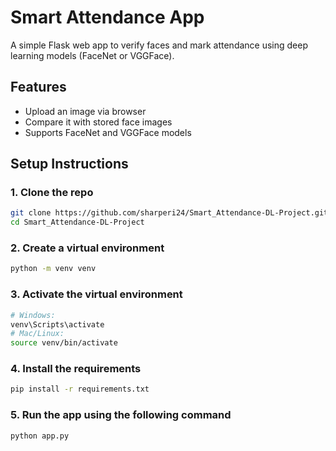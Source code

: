 # Smart Attendance App
A simple Flask web app to verify faces and mark attendance using deep learning models (FaceNet or VGGFace).
## Features
- Upload an image via browser
- Compare it with stored face images
- Supports FaceNet and VGGFace models

## Setup Instructions

### 1. Clone the repo
```bash
git clone https://github.com/sharperi24/Smart_Attendance-DL-Project.git
cd Smart_Attendance-DL-Project
```
### 2. Create a virtual environment 
```bash
python -m venv venv
```
### 3. Activate the virtual environment 
```bash
# Windows:
venv\Scripts\activate
# Mac/Linux:
source venv/bin/activate
```
### 4. Install the requirements 
```bash
pip install -r requirements.txt
```
### 5. Run the app using the following command
```bash
python app.py
```

